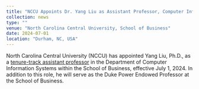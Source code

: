 ```yaml
---
title: "NCCU Appoints Dr. Yang Liu as Assistant Professor, Computer Information Systems "
collection: news
type: ""
venue: "North Carolina Central University, School of Business"
date: 2024-07-01
location: "Durham, NC, USA"
---
```

North Carolina Central University (NCCU) has appointed Yang Liu, Ph.D., as a [tenure-track assistant professor](https://www.nccu.edu/news/nccu-appoints-dr-yang-liu-assistant-professor-computer-information-systems) in the Department of Computer Information Systems within the School of Business, effective July 1, 2024. In addition to this role, he will serve as the Duke Power Endowed Professor at the School of Business. 
